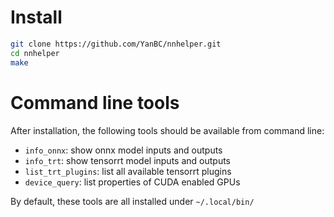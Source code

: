 # Install
```bash
git clone https://github.com/YanBC/nnhelper.git
cd nnhelper
make
```

# Command line tools
After installation, the following tools should be available from command line:
- `info_onnx`: show onnx model inputs and outputs
- `info_trt`: show tensorrt model inputs and outputs
- `list_trt_plugins`: list all available tensorrt plugins
- `device_query`: list properties of CUDA enabled GPUs

By default, these tools are all installed under `~/.local/bin/`

